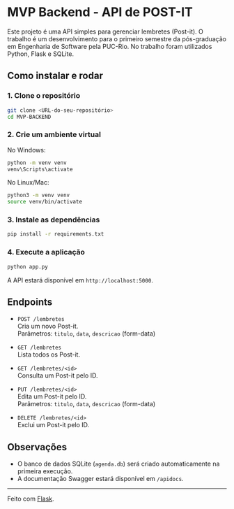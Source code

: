 # MVP Backend - API de POST-IT

Este projeto é uma API simples para gerenciar lembretes (Post-it). O trabalho é um desenvolvimento para o primeiro semestre da pós-graduação em Engenharia de Software pela PUC-Rio. No trabalho foram utilizados Python, Flask e SQLite.

## Como instalar e rodar

### 1. Clone o repositório

```sh
git clone <URL-do-seu-repositório>
cd MVP-BACKEND
```

### 2. Crie um ambiente virtual

No Windows:

```sh
python -m venv venv
venv\Scripts\activate
```

No Linux/Mac:

```sh
python3 -m venv venv
source venv/bin/activate
```

### 3. Instale as dependências

```sh
pip install -r requirements.txt
```

### 4. Execute a aplicação

```sh
python app.py
```

A API estará disponível em `http://localhost:5000`.

## Endpoints

- `POST /lembretes`  
  Cria um novo Post-it.  
  Parâmetros: `titulo`, `data`, `descricao` (form-data)

- `GET /lembretes`  
  Lista todos os Post-it.

- `GET /lembretes/<id>`  
  Consulta um Post-it pelo ID.

- `PUT /lembretes/<id>`  
  Edita um Post-it pelo ID.  
  Parâmetros: `titulo`, `data`, `descricao` (form-data)

- `DELETE /lembretes/<id>`  
  Exclui um Post-it pelo ID.

## Observações

- O banco de dados SQLite (`agenda.db`) será criado automaticamente na primeira execução.
- A documentação Swagger estará disponível em `/apidocs`.

---
Feito com [Flask](https://flask.palletsprojects.com/).
